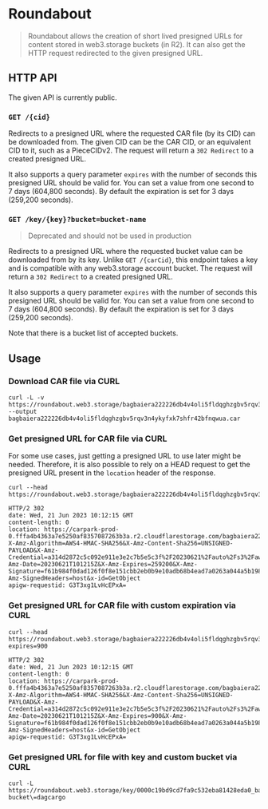 # Roundabout

> Roundabout allows the creation of short lived presigned URLs for content stored in web3.storage buckets (in R2). It can also get the HTTP request redirected to the given presigned URL.

## HTTP API

The given API is currently public.

### `GET /{cid}`

Redirects to a presigned URL where the requested CAR file (by its CID) can be downloaded from. The given CID can be the CAR CID, or an equivalent CID to it, such as a PieceCIDv2. The request will return a `302 Redirect` to a created presigned URL.

It also supports a query parameter `expires` with the number of seconds this presigned URL should be valid for. You can set a value from one second to 7 days (604,800 seconds). By default the expiration is set for 3 days (259,200 seconds).

### `GET /key/{key}?bucket=bucket-name`

> Deprecated and should not be used in production

Redirects to a presigned URL where the requested bucket value can be downloaded from by its key. Unlike `GET /{carCid}`, this endpoint takes a key and is compatible with any web3.storage account bucket. The request will return a `302 Redirect` to a created presigned URL.

It also supports a query parameter `expires` with the number of seconds this presigned URL should be valid for. You can set a value from one second to 7 days (604,800 seconds). By default the expiration is set for 3 days (259,200 seconds).

Note that there is a bucket list of accepted buckets.

## Usage

### Download CAR file via CURL

```console
curl -L -v https://roundabout.web3.storage/bagbaiera222226db4v4oli5fldqghzgbv5rqv3n4ykyfxk7shfr42bfnqwua --output bagbaiera222226db4v4oli5fldqghzgbv5rqv3n4ykyfxk7shfr42bfnqwua.car
```

### Get presigned URL for CAR file via CURL

For some use cases, just getting a presigned URL to use later might be needed. Therefore, it is also possible to rely on a HEAD request to get the presigned URL present in the `location` header of the response.

```console
curl --head https://roundabout.web3.storage/bagbaiera222226db4v4oli5fldqghzgbv5rqv3n4ykyfxk7shfr42bfnqwua

HTTP/2 302
date: Wed, 21 Jun 2023 10:12:15 GMT
content-length: 0
location: https://carpark-prod-0.fffa4b4363a7e5250af8357087263b3a.r2.cloudflarestorage.com/bagbaiera222226db4v4oli5fldqghzgbv5rqv3n4ykyfxk7shfr42bfnqwua/bagbaiera222226db4v4oli5fldqghzgbv5rqv3n4ykyfxk7shfr42bfnqwua.car?X-Amz-Algorithm=AWS4-HMAC-SHA256&X-Amz-Content-Sha256=UNSIGNED-PAYLOAD&X-Amz-Credential=a314d2872c5c092e911e3e2c7b5e5c3f%2F20230621%2Fauto%2Fs3%2Faws4_request&X-Amz-Date=20230621T101215Z&X-Amz-Expires=259200&X-Amz-Signature=f61b984f0dad126f0f8e151cbb2eb0b9e10adb68b4ead7a0263a044a5b1985a9&X-Amz-SignedHeaders=host&x-id=GetObject
apigw-requestid: G3T3xg1LvHcEPxA=
```

### Get presigned URL for CAR file with custom expiration via CURL

```console
curl --head https://roundabout.web3.storage/bagbaiera222226db4v4oli5fldqghzgbv5rqv3n4ykyfxk7shfr42bfnqwua?expires=900

HTTP/2 302
date: Wed, 21 Jun 2023 10:12:15 GMT
content-length: 0
location: https://carpark-prod-0.fffa4b4363a7e5250af8357087263b3a.r2.cloudflarestorage.com/bagbaiera222226db4v4oli5fldqghzgbv5rqv3n4ykyfxk7shfr42bfnqwua/bagbaiera222226db4v4oli5fldqghzgbv5rqv3n4ykyfxk7shfr42bfnqwua.car?X-Amz-Algorithm=AWS4-HMAC-SHA256&X-Amz-Content-Sha256=UNSIGNED-PAYLOAD&X-Amz-Credential=a314d2872c5c092e911e3e2c7b5e5c3f%2F20230621%2Fauto%2Fs3%2Faws4_request&X-Amz-Date=20230621T101215Z&X-Amz-Expires=900&X-Amz-Signature=f61b984f0dad126f0f8e151cbb2eb0b9e10adb68b4ead7a0263a044a5b1985a9&X-Amz-SignedHeaders=host&x-id=GetObject
apigw-requestid: G3T3xg1LvHcEPxA=
```

### Get presigned URL for file with key and custom bucket via CURL

```console
curl -L https://roundabout.web3.storage/key/0000c19bd9cd7fa9c532eba81428eda0_baga6ea4seaqpohse35l4xucs5mtabgewpp4mgtle7yym7em6ouvhgjb7wc2pcmq.car?bucket\=dagcargo
```
